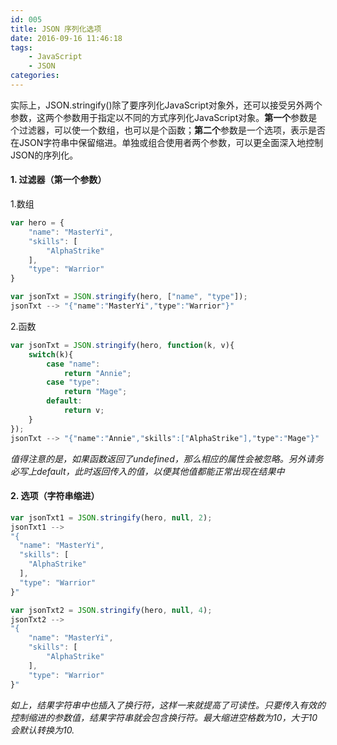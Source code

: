 ```yaml
---
id: 005
title: JSON 序列化选项
date: 2016-09-16 11:46:18
tags:
    - JavaScript
    - JSON
categories:
---
```


实际上，JSON.stringify()除了要序列化JavaScript对象外，还可以接受另外两个参数，这两个参数用于指定以不同的方式序列化JavaScript对象。**第一个**参数是个过滤器，可以使一个数组，也可以是个函数；**第二个**参数是一个选项，表示是否在JSON字符串中保留缩进。单独或组合使用者两个参数，可以更全面深入地控制JSON的序列化。
#### 1. 过滤器（第一个参数）
1.数组
```JavaScript
var hero = {
    "name": "MasterYi",
    "skills": [
        "AlphaStrike"
    ],
    "type": "Warrior"
}

var jsonTxt = JSON.stringify(hero, ["name", "type"]);
jsonTxt --> "{"name":"MasterYi","type":"Warrior"}"
```
2.函数
```JavaScript
var jsonTxt = JSON.stringify(hero, function(k, v){
    switch(k){
        case "name":
            return "Annie";
        case "type":
            return "Mage";
        default:
            return v;
    }
});
jsonTxt --> "{"name":"Annie","skills":["AlphaStrike"],"type":"Mage"}"
```
*值得注意的是，如果函数返回了undefined，那么相应的属性会被忽略。另外请务必写上default，此时返回传入的值，以便其他值都能正常出现在结果中*
#### 2. 选项（字符串缩进）
```JavaScript
var jsonTxt1 = JSON.stringify(hero, null, 2);
jsonTxt1 -->
"{
  "name": "MasterYi",
  "skills": [
    "AlphaStrike"
  ],
  "type": "Warrior"
}"

var jsonTxt2 = JSON.stringify(hero, null, 4);
jsonTxt2 -->
"{
    "name": "MasterYi",
    "skills": [
        "AlphaStrike"
    ],
    "type": "Warrior"
}"
```
*如上，结果字符串中也插入了换行符，这样一来就提高了可读性。只要传入有效的控制缩进的参数值，结果字符串就会包含换行符。最大缩进空格数为10，大于10会默认转换为10.*
